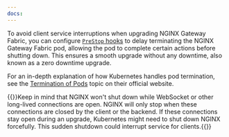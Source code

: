 ```yaml
---
docs:
---
```


To avoid client service interruptions when upgrading NGINX Gateway Fabric, you can configure [`PreStop` hooks](https://kubernetes.io/docs/concepts/containers/container-lifecycle-hooks/) to delay terminating the NGINX Gateway Fabric pod, allowing the pod to complete certain actions before shutting down. This ensures a smooth upgrade without any downtime, also known as a zero downtime upgrade.

For an in-depth explanation of how Kubernetes handles pod termination, see the [Termination of Pods](https://kubernetes.io/docs/concepts/workloads/pods/pod-lifecycle/#pod-termination) topic on their official website.

{{<note>}}Keep in mind that NGINX won't shut down while WebSocket or other long-lived connections are open. NGINX will only stop when these connections are closed by the client or the backend. If these connections stay open during an upgrade, Kubernetes might need to shut down NGINX forcefully. This sudden shutdown could interrupt service for clients.{{</note>}}
